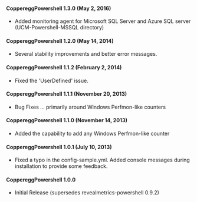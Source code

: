 #### CoppereggPowershell 1.3.0 (May 2, 2016)
* Added monitoring agent for Microsoft SQL Server and Azure SQL server (UCM-Powershell-MSSQL directory)

#### CoppereggPowershell 1.2.0 (May 14, 2014)
* Several stability improvements and better error messages.

#### CoppereggPowershell 1.1.2 (February 2, 2014)
* Fixed the 'UserDefined' issue.

#### CoppereggPowershell 1.1.1 (November 20, 2013)
* Bug Fixes ... primarily around Windows Perfmon-like counters

#### CoppereggPowershell 1.1.0 (November 14, 2013)
* Added the capability to add any Windows Perfmon-like counter

#### CoppereggPowershell 1.0.1 (July 10, 2013)
* Fixed a typo in the config-sample.yml.
  Added console messages during installation to provide some feedback.

#### CoppereggPowershell 1.0.0
* Initial Release (supersedes revealmetrics-powershell 0.9.2)
